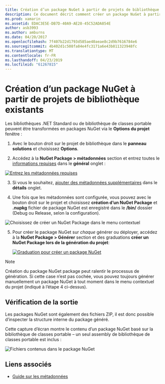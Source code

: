 ```yaml
---
title: Création d’un package NuGet à partir de projets de bibliothèque existants
description: Ce document décrit comment créer un package NuGet à partir d’un projet de bibliothèque existant, ce qui permet le code à partager avec d’autres développeurs.
ms.prod: xamarin
ms.assetid: EDAC3E5E-DB7D-40A9-AE28-45C52ADA854E
author: asb3993
ms.author: amburns
ms.date: 04/20/2017
ms.openlocfilehash: 7f407b22d1793d585ae40aeae8c2d9b7616784e6
ms.sourcegitcommit: 4b402d1c508fa84e4fc3171a6e43b811323948fc
ms.translationtype: MT
ms.contentlocale: fr-FR
ms.lasthandoff: 04/23/2019
ms.locfileid: "61267815"
---
```

# <a name="creating-a-nuget-from-existing-library-projects"></a>Création d’un package NuGet à partir de projets de bibliothèque existants

Les bibliothèques .NET Standard ou de bibliothèque de classes portable peuvent être transformées en packages NuGet via le **Options du projet** fenêtre :

1. Avec le bouton droit sur le projet de bibliothèque dans le **panneau solutions** et choisissez **Options**.

2. Accédez à la **NuGet Package > métadonnées** section et entrez toutes le [informations requises](~/cross-platform/app-fundamentals/nuget-multiplatform-libraries/metadata.md) dans le **général** onglet :

  [![](existing-library-images/existing-metadata-sml.png "Entrez les métadonnées requises")](existing-library-images/existing-metadata.png#lightbox)

3. Si vous le souhaitez, [ajouter des métadonnées supplémentaires](~/cross-platform/app-fundamentals/nuget-multiplatform-libraries/metadata.md) dans le **détails** onglet.

4. Une fois que les métadonnées sont configurée, vous pouvez avec le bouton droit sur le projet et choisissez **création d’un NuGet Package** et **.nupkg** fichier de package NuGet est enregistré dans le **/bin/** dossier (Debug ou Release, selon la configuration).

  ![](existing-library-images/create-nuget-package.png "Choisissez de créer un NuGet Package dans le menu contextuel")

5. Pour créer le package NuGet sur _chaque_ générer ou déployer, accédez à la **NuGet Package > Générer** section et des graduations **créer un NuGet Package lors de la génération du projet**:

    [![](existing-library-images/existing-tickbox-sml.png "Graduation pour créer un package NuGet")](existing-library-images/existing-tickbox.png#lightbox)

> [!NOTE]
> Création du package NuGet package peut ralentir le processus de génération. Si cette case n’est pas cochée, vous pouvez toujours générer manuellement un package NuGet à tout moment dans le menu contextuel du projet (indiqué à l’étape 4 ci-dessus).

## <a name="verifying-the-output"></a>Vérification de la sortie

Les packages NuGet sont également des fichiers ZIP, il est donc possible d’inspecter la structure interne du package généré.

Cette capture d’écran montre le contenu d’un package NuGet basé sur la bibliothèque de classes portable – un seul assembly de bibliothèque de classes portable est inclus :

![](existing-library-images/nuget-output.png "Fichiers contenus dans le package NuGet")


## <a name="related-links"></a>Liens associés

- [Guide sur les métadonnées](~/cross-platform/app-fundamentals/nuget-multiplatform-libraries/metadata.md)
